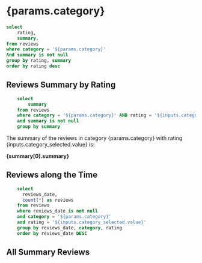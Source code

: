 # {params.category}

```sql reviews
select
    rating,
    summary,
from reviews
where category = '${params.category}'
And summary is not null
group by rating, summary
order by rating desc

```
## Reviews Summary by Rating

<Dropdown 
    data={reviews} 
    name=category_selected
    value=rating 
    title="Select a Rating to See Summary"
/>

   
```sql summary
    select
        summary
    from reviews
    where category = '${params.category}' AND rating = '${inputs.category_selected.value}'
    and summary is not null
    group by summary
```

    
The summary of the reviews in category {params.category} with rating {inputs.category_selected.value} is: 

**{summary[0].summary}**


## Reviews along the Time

```sql reviews_by_date
    select
      reviews_date,
      count(*) as reviews
    from reviews
    where reviews_date is not null
    and category = '${params.category}'
    and rating = '${inputs.category_selected.value}'
    group by reviews_date, category, rating
    order by reviews_date DESC
````

<CalendarHeatmap 
    data={reviews_by_date}
    date=reviews_date
    value=reviews
    subtitle="Reviews by Date"
    filter=true
/>

## All Summary Reviews
<DataTable
    data={reviews}
    search=true
/>